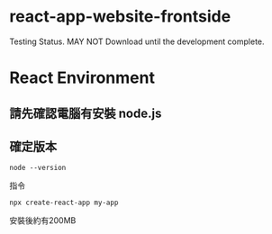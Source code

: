 # react-app-website-frontside
Testing Status. MAY NOT Download until the development complete.
# React Environment 

請先確認電腦有安裝 node.js 
---
## 確定版本
```
node --version
```
指令
``` 
npx create-react-app my-app
```
安裝後約有200MB
